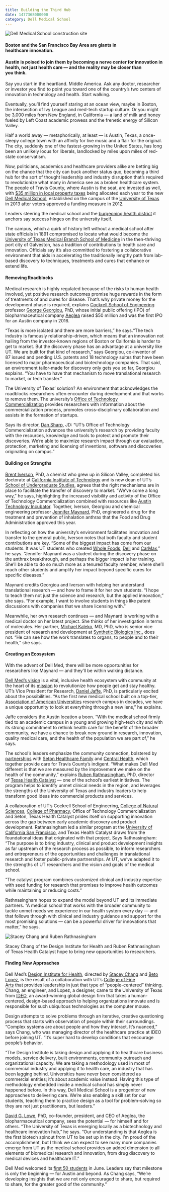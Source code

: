 ```yaml
--- 
title: Building the Third Hub
date: 1477368000000
category: Dell Medical School
---
```


![Dell Medical School construction site](http://research.utexas.edu/showcase/assets/js/fileman/Uploads/Dell-Medical-School-construction-site.jpg)

#### Boston and the San Francisco Bay Area are giants in healthcare innovation.

#### Austin is poised to join them by becoming a nerve center for innovation in health, not just health care — and the reality may be closer than you think.

Say you start in the heartland. Middle America. Ask any doctor, researcher or investor you find to point you toward one of the country’s two centers of innovation in technology and health. Start walking.

Eventually, you’ll find yourself staring at an ocean view, maybe in Boston, the intersection of Ivy League and med-tech startup culture. Or you might be 3,000 miles from New England, in California — a land of milk and honey fueled by Left Coast academic prowess and the frenetic energy of Silicon Valley.

Half a world away — metaphorically, at least — is Austin, Texas, a once-sleepy college town with an affinity for live music and a flair for the original. The city, suddenly one of the fastest-growing in the United States, has long been an unlikely locus for liberals, landlocked by miles upon miles of red-state conservatism.

Now, politicians, academics and healthcare providers alike are betting big on the chance that the city can buck another status quo, becoming a third hub for the sort of thought leadership and industry disruption that’s required to revolutionize what many in America see as a broken healthcare system. The people of Travis County, where Austin is the seat, are invested as well, with [$35 million in local property taxes](http://dellmedschool.utexas.edu/community-investment) being allocated each year to the new [Dell Medical School](http://dellmedschool.utexas.edu/), established on the campus of the [University of Texas](http://www.utexas.edu/) in 2013 after voters approved a funding measure in 2012.

Leaders steering the medical school and the [burgeoning health district](http://dellmedschool.utexas.edu/health-district) it anchors say success hinges on the university itself.

The campus, which a quirk of history left without a medical school after state officials in 1891 compromised to locate what would become the [University of Texas Medical Branch School of Medicine](https://www.utmb.edu/) in the then-thriving port city of Galveston, has a tradition of contributions to health care and innovation. Officials say it’s also committed to fostering a collaborative environment that aids in accelerating the traditionally lengthy path from lab-based discovery to techniques, treatments and cures that enhance or extend life.

#### Removing Roadblocks

Medical research is highly regulated because of the risks to human health involved, yet positive research outcomes promise huge rewards in the form of treatments of and cures for disease. That’s why private money for the development phase is required, explains [Cockrell School of Engineering](http://www.engr.utexas.edu/) professor [George Georgiou](https://che.utexas.edu/faculty-staff/faculty-directory/georgiou/), PhD, whose initial public offering (IPO) of biopharmaceutical company [Aeglea](http://aegleabio.com/) raised $50 million and was the first IPO for an Austin company in 2016.

“Texas is more isolated and there are more barriers,” he says.“The tech industry is famously relationship-driven, which means that an innovation not hailing from the investor-known regions of Boston or California is harder to get to market. But the discovery phase has an advantage at a university like UT. We are built for that kind of research,” says Georgiou, co-inventor of 87 issued and pending U.S. patents and 18 technology suites that have been licensed to major pharmaceutical and biotechnology companies. That said, an environment tailor-made for discovery only gets you so far, Georgiou explains. “You have to have that mechanism to move translational research to market, or tech transfer.”

The University of Texas’ solution? An environment that acknowledges the roadblocks researchers often encounter during development and that works to remove them. The university’s [Office of Technology Commercialization](../../../../otc/) provides researchers with information about the commercialization process, promotes cross-disciplinary collaboration and assists in the formation of startups.

Says its director, [Dan Sharp](https://www.linkedin.com/in/dan-sharp-9a09984), JD: “UT’s Office of Technology Commercialization advances the university’s research by providing faculty with the resources, knowledge and tools to protect and promote their discoveries. We’re able to maximize research impact through our evaluation, protection, marketing and licensing of inventions, software and discoveries originating on campus.”

#### Building on Strengths

[Brent Iverson](https://ugs.utexas.edu/people/dean), PhD, a chemist who grew up in Silicon Valley, completed his doctorate at [California Institute of Technology](http://www.caltech.edu/) and is now dean of UT’s [School of Undergraduate Studies](https://ugs.utexas.edu/), agrees that the right mechanisms are in place to facilitate the transfer of discovery to market. “We’ve come a long way,” he says, highlighting the increased visibility and activity of the Office of Technology Commercialization combined with resources like [Austin Technology Incubator](http://ati.utexas.edu/about-us/). Together, Iverson, Georgiou and chemical engineering professor [Jennifer Maynard](https://che.utexas.edu/faculty-staff/faculty-directory/maynard/), PhD, engineered a drug for the treatment and prevention of inhalation anthrax that the Food and Drug Administration approved this year.

In reflecting on how the university’s environment facilitates innovation and transfer to the general public, Iverson notes that both faculty and student contributions are key. “Some of the biggest impact has come from our students. It was UT students who created [Whole Foods](http://www.wholefoodsmarket.com/), [Dell](http://www.dell.com/en-us/) and [CarMax](https://www.carmax.com/),” he says. “Jennifer Maynard was a student during the discovery phase on the anthrax breakthrough, and perhaps the bigger impact is her training. She’ll be able to do so much more as a tenured faculty member, where she’ll reach other students and amplify her impact beyond specific cures for specific diseases.”

Maynard credits Georgiou and Iverson with helping her understand translational research — and how to frame it for her own students. “I hope to teach them not just the science and research, but the applied innovation,” she says. “For example, I want to involve students in things like patent discussions with companies that we share licensing with.”

Meanwhile, her own research continues — and Maynard is working with a medical doctor on her latest project. She thinks of her investigation in terms of molecules. Her partner, [Michael Kaleko](https://www.linkedin.com/in/michael-kaleko-md-phd-21939427), MD, PhD, who is senior vice president of research and development at [Synthetic Biologics Inc.](http://www.syntheticbiologics.com/), does not. “He can see how the work translates to organs, to people and to their health,” she says.

#### Creating an Ecosystem

With the advent of Dell Med, there will be more opportunities for researchers like Maynard — and they’ll be within walking distance.

[Dell Med’s vision](http://dellmedschool.utexas.edu/mission-vision) is a vital, inclusive health ecosystem with community at the heart of its [mission](http://dellmedschool.utexas.edu/mission-vision) to revolutionize how people get and stay healthy. UT’s Vice President for Research, [Daniel Jaffe](http://www.as.utexas.edu/astronomy/people/jaffe/jaffe.html), PhD, is particularly excited about the possibilities. “As the first new medical school built on a top-tier, [Association of American Universities](https://www.aau.edu/) research campus in decades, we have a unique opportunity to look at everything through a new lens,” he explains.

Jaffe considers the Austin location a boon. “With the medical school firmly tied to an academic campus in a young and growing high-tech city and with its strong commitment to rethink health care for the benefit of the broader community, we have a chance to break new ground in research, innovation, quality medical care, and the health of the population we are part of,” he says.

The school’s leaders emphasize the community connection, bolstered by [partnerships](http://dellmedschool.utexas.edu/partners) with [Seton Healthcare Family](https://www.seton.net/) and [Central Health](http://www.centralhealth.net/), which together provide care for Travis County’s indigent. “What makes Dell Med different is that we are measured by the improvement we make on the health of the community,” explains [Ruben Rathnasingham](http://dellmedschool.utexas.edu/team-profile/ruben-rathnasingham), PhD, director of [Texas Health Catalyst](http://dellmedschool.utexas.edu/texas-health-catalyst) — one of the school’s earliest initiatives. The program helps to identify unmet clinical needs in the region, and leverages the strengths of the University of Texas and industry leaders to help transform good ideas into commercial products and services.

A collaboration of UT’s Cockrell School of Engineering, [College of Natural Sciences](https://cns.utexas.edu/), [College of Pharmacy](https://pharmacy.utexas.edu/), Office of Technology Commercialization and Seton, Texas Health Catalyst prides itself on supporting innovation across the gap between early academic discovery and product development. Rathnasingham led a similar program at the [University of California San Francisco](https://www.ucsf.edu/), and Texas Health Catalyst draws from the foundational ideas that originated with that project. Says Rathnasingham: “The purpose is to bring industry, clinical and product development insights as far upstream of the research process as possible, to inform researchers and entrepreneurs of the opportunities and challenges in translational research and foster public-private partnerships. At UT, we’ve adapted it to the strengths of UT researchers and the vision and goals of the medical school.

“The catalyst program combines customized clinical and industry expertise with seed funding for research that promises to improve health outcomes while maintaining or reducing costs.”

Rathnasingham hopes to expand the model beyond UT and its immediate partners. “A medical school that works with the broader community to tackle unmet needs we experience in our health system every day — and that follows through with clinical and industry guidance and support for the most promising solutions — can be a powerful driver for innovations that matter,” he says.

![Stacey Chang and Ruben Rathnasingham](http://research.utexas.edu/showcase/assets/js/fileman/Uploads/Stacey-Chang-Ruben-Rathnasingham.jpg)

Stacey Chang of the Design Institute for Health and Ruben Rathnasingham of Texas Health Catalyst hope to bring new opportunities to researchers.

#### Finding New Approaches

Dell Med’s [Design Institute for Health](http://dellmedschool.utexas.edu/design-institute), directed by [Stacey Chang](http://dellmedschool.utexas.edu/team-profile/stacey-chang) and [Beto Lopez](https://dellmedschool.utexas.edu/team-profile/beto-lopez), is the result of a collaboration with UT’s [College of Fine Arts](https://finearts.utexas.edu/) that provides leadership in just that type of “people-centered” thinking. Chang, an engineer, and Lopez, a designer, came to the University of Texas from [IDEO](https://www.ideo.com/), an award-winning global design firm that takes a human-centered, design-based approach to helping organizations innovate and is responsible for such ubiquitous technologies as the computer mouse.

Design attempts to solve problems through an iterative, creative questioning process that starts with observation of people within their surroundings. “Complex systems are about people and how they interact. It’s nuanced,” says Chang, who was managing director of the healthcare practice at IDEO before joining UT. “It’s super hard to develop conditions that encourage people’s behavior.

“The Design Institute is taking design and applying it to healthcare business models, service delivery, built environments, community outreach and organizational capacity. We are taking a methodology used in most of commercial industry and applying it to health care, an industry that has been lagging behind. Universities have never been considered as commercial entities; it’s about academic value instead. Having this type of methodology embedded inside a medical school has simply never happened before. In this way, Dell Medical School is a progenitor of new approaches to delivering care. We’re also enabling a skill set for our students, teaching them to practice design as a tool for problem-solving so they are not just practitioners, but leaders.”

[David G. Lowe](https://www.linkedin.com/in/david-g-lowe-0504a72b), PhD, co-founder, president, and CEO of Aeglea, the biopharmaceutical company, sees the potential — for himself and for others. “The University of Texas is emerging locally as a biotechnology and healthcare innovation hub,” he says. “Our understanding is that Aeglea is the first biotech spinout from UT to be set up in the city. I’m proud of the accomplishment, but I think we can expect to see many more companies emerge from UT as the medical school provides an added dimension to all elements of biomedical research and innovation, from drug discovery to medical devices and healthcare IT.”

Dell Med welcomed its [first 50 students](http://firstclass.dellmedschool.utexas.edu/) in June. Leaders say that milestone is only the beginning — for Austin and beyond. As Chang says, “We’re developing insights that we are not only encouraged to share, but required to share, for the greater good of the community.”